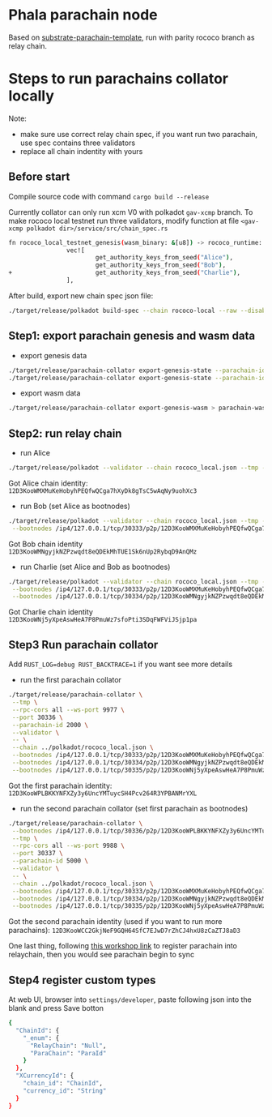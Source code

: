 # Phala parachain node

Based on [substrate-parachain-template](https://github.com/substrate-developer-hub/substrate-parachain-template.git), run with parity rococo branch as relay chain.

# Steps to run parachains collator locally

Note: 
 - make sure use correct relay chain spec, if you want run two parachain, use spec contains three validators
 - replace all chain indentity with yours

## Before start

Compile source code with command ```cargo build --release```

Currently collator can only run xcm V0 with polkadot ```gav-xcmp``` branch. To make rococo local testnet run three validators, modify function at file ```<gav-xcmp polkadot dir>/service/src/chain_spec.rs```

```sh
fn rococo_local_testnet_genesis(wasm_binary: &[u8]) -> rococo_runtime::GenesisCo
                vec![
                        get_authority_keys_from_seed("Alice"),
                        get_authority_keys_from_seed("Bob"),
+                       get_authority_keys_from_seed("Charlie"),
                ],
```

After build, export new chain spec json file:

```sh
./target/release/polkadot build-spec --chain rococo-local --raw --disable-default-bootnode > rococo_local.json
```

## Step1: export parachain genesis and wasm data

 - export genesis data

```sh
./target/release/parachain-collator export-genesis-state --parachain-id 200 > para-200-genesis
./target/release/parachain-collator export-genesis-state --parachain-id 500 > para-500-genesis
```

 - export wasm data

```sh
./target/release/parachain-collator export-genesis-wasm > parachain-wasm
```

## Step2: run relay chain

- run Alice

```sh
./target/release/polkadot --validator --chain rococo_local.json --tmp --rpc-cors all --ws-port 9944 --port 30333 --alice 
```

Got Alice chain identity:
```12D3KooWMXMuKeHobyhPEQfwQCga7hXyDk8gTsC5wAqNy9uohXc3```

 - run Bob (set Alice as bootnodes)

 ```sh
./target/release/polkadot --validator --chain rococo_local.json --tmp --rpc-cors all --ws-port 9955 --port 30334 --bob \
  --bootnodes /ip4/127.0.0.1/tcp/30333/p2p/12D3KooWMXMuKeHobyhPEQfwQCga7hXyDk8gTsC5wAqNy9uohXc3
```

Got Bob chain identity
```12D3KooWMNgyjkNZPzwqdt8eQDEkMhTUE1Sk6nUp2RybqD9AnQMz```

 - run Charlie (set Alice and Bob as bootnodes)

 ```sh
./target/release/polkadot --validator --chain rococo_local.json --tmp --rpc-cors all --ws-port 9966 --port 30335 --charlie \
  --bootnodes /ip4/127.0.0.1/tcp/30333/p2p/12D3KooWMXMuKeHobyhPEQfwQCga7hXyDk8gTsC5wAqNy9uohXc3 \
  --bootnodes /ip4/127.0.0.1/tcp/30334/p2p/12D3KooWMNgyjkNZPzwqdt8eQDEkMhTUE1Sk6nUp2RybqD9AnQMz
```

Got Charlie chain identity
```12D3KooWNj5yXpeAswHeA7P8PmuWz7sfoPti3SDqFWFViJSjp1pa```

## Step3 Run parachain collator 

Add ```RUST_LOG=debug RUST_BACKTRACE=1``` if you want see more details

 - run the first parachain collator

 ```sh
./target/release/parachain-collator \
  --tmp \
  --rpc-cors all --ws-port 9977 \
  --port 30336 \
  --parachain-id 2000 \
  --validator \
  -- \
  --chain ../polkadot/rococo_local.json \
  --bootnodes /ip4/127.0.0.1/tcp/30333/p2p/12D3KooWMXMuKeHobyhPEQfwQCga7hXyDk8gTsC5wAqNy9uohXc3 \
  --bootnodes /ip4/127.0.0.1/tcp/30334/p2p/12D3KooWMNgyjkNZPzwqdt8eQDEkMhTUE1Sk6nUp2RybqD9AnQMz \
  --bootnodes /ip4/127.0.0.1/tcp/30335/p2p/12D3KooWNj5yXpeAswHeA7P8PmuWz7sfoPti3SDqFWFViJSjp1pa
```

Got the first parachain identity:
```12D3KooWPLBKKYNFXZy3y6UncYMTuycSH4Pcv264R3YPBANMrYXL```

 - run the second parachain collator (set first parachain as bootnodes)

 ```sh
./target/release/parachain-collator \
  --bootnodes /ip4/127.0.0.1/tcp/30336/p2p/12D3KooWPLBKKYNFXZy3y6UncYMTuycSH4Pcv264R3YPBANMrYXL \
  --tmp \
  --rpc-cors all --ws-port 9988 \
  --port 30337 \
  --parachain-id 5000 \
  --validator \
  -- \
  --chain ../polkadot/rococo_local.json \
  --bootnodes /ip4/127.0.0.1/tcp/30333/p2p/12D3KooWMXMuKeHobyhPEQfwQCga7hXyDk8gTsC5wAqNy9uohXc3 \
  --bootnodes /ip4/127.0.0.1/tcp/30334/p2p/12D3KooWMNgyjkNZPzwqdt8eQDEkMhTUE1Sk6nUp2RybqD9AnQMz \
  --bootnodes /ip4/127.0.0.1/tcp/30335/p2p/12D3KooWNj5yXpeAswHeA7P8PmuWz7sfoPti3SDqFWFViJSjp1pa
```

Got the second parachain identity (used if you want to run more parachains):
```12D3KooWCC2GkjNeF9GQH64SfC7EJwD7rZhCJ4hxU8zCaZTJ8aD3```

One last thing, following [this workshop link](https://substrate.dev/cumulus-workshop/#/3-parachains/2-register) to register parachain into relaychain, then you would see parachain begin to sync

## Step4 register custom types

At web UI, browser into ```settings/developer```, paste following json into the blank and press Save botton

```sh
{
  "ChainId": {
    "_enum": {
      "RelayChain": "Null",
      "ParaChain": "ParaId"
    }
  },
  "XCurrencyId": {
    "chain_id": "ChainId",
    "currency_id": "String"
  }
}
```
